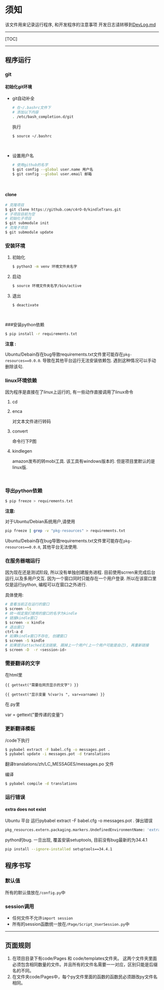 # 须知

该文件用来记录运行程序, 和开发程序的注意事项
开发日志请转移到[DevLog.md](./DevLog.md)

---

[TOC]

---



## 程序运行

### git

#### 初始化git环境

- git自动补全

  ``` bash
  # 在~/.bashrc文件下
  # 添加以下内容
  . /etc/bash_completion.d/git
  ```

  执行

  ``` bash
  $ source ~/.bashrc
  ```

  ​


- 设置用户名

  ``` bash
  # 使用github的名字
  $ git config --global user.name 用户名
  $ git config --global user.email 邮箱
  ```

  ​


#### clone

``` bash
# 克隆项目
$ git clone https://github.com/c4rO-0/kindleTrans.git
# 子项目目前为空
# 初始化子项目
$ git submodule init
# 克隆子项目
$ git submodule update
```

####




### 安装环境

1. 初始化

   ``` bash
   $ python3 -m venv 环境文件夹名字
   ```

2. 启动

   ``` bash
   $ source 环境文件夹名字/bin/active
   ```

3. 退出

   ``` bash
   $ deactivate
   ```

   ​



###安装python依赖

``` bash
$ pip install -r requirements.txt
```

**注意 :**

Ubuntu/Debain存在bug导致requirements.txt文件里可能存在`pkg-resources==0.0.0`. 导致在其他平台运行无法安装依赖包. 遇到这种情况可以手动删除该句.



### linux环境依赖

因为程序是直接在了linux上运行的, 有一些动作直接调用了linux命令

1. cd

2. enca

   对文本文件进行转码

3. convert

   命令行下P图

4. kindlegen

   amazon发布的转mobi工具. 该工具有windows版本的. 但是项目里默认的是linux版.

   ​



### 导出python依赖

 ``` bash
$ pip freeze > requirements.txt
 ```

**注意:**

对于Ubuntu/Debian系统用户,请使用

``` bash
pip freeze | grep -v "pkg-resources" > requirements.txt
```

Ubuntu/Debain存在bug导致requirements.txt文件里可能存在`pkg-resources==0.0.0`, 其他平台无法使用.


### 在服务器端运行
因为现在还是测试阶段, 所以没有单独创建服务进程.
目前使用scrren来完成后台运行,以及多用户交互.
因为一个窗口同时只能存在一个用户登录.
所以在该窗口里仅是运行python, 编程可以在窗口之外进行.

具体使用:
``` bash
# 查看当前正在运行的窗口
$ screen -ls
# 统一规定我们使用的窗口的名字为kindle
# 链接kindle窗口
$ screen -x kindle
# 退出窗口
ctrl-a d
# 如果kindle窗口不存在, 创建窗口
$ screen -S kindle
# 如果提示attached无法链接, 踢掉上一个用户(上一个用户可能是自己), 再重新链接
$ screen -D  -r <session-id>

```

### 需要翻译的文字

在html里

`{{ gettext("需要在网页显示的文字") }}`

`{{ gettext("显示变量 %(var)s ", var=varname) }}`

在.py里

var = gettext("要传递的变量")

### 更新翻译模板

/code下执行
``` bash
$ pybabel extract -F babel.cfg -o messages.pot .
$ pybabel update -i messages.pot -d translations
```
翻译translations/zh/LC_MESSAGES/messages.po 文件

编译
``` bash
$ pybabel compile -d translations
```



### 运行错误

#### extra does not exist

Ubuntu 平台
运行pybabel extract -F babel.cfg -o messages.pot . 弹出错误

```bash
pkg_resources.extern.packaging.markers.UndefinedEnvironmentName: 'extra' does not exist in evaluation environment.
```

python的bug. 一旦出现, 覆盖安装setuptools, 目前没有bug最新的为34.4.1

```bash
pip install --ignore-installed setuptools==34.4.1
```



## 程序书写

### 默认值
所有的默认值放在`/config.py`中

### session调用
- 任何文件不允许`import session`
- 所有的session函数统一放在`/Page/Script_UserSession.py`中


---
## 页面规则

1. 在项目目录下有code/Pages 和 code/templates文件夹。 这两个文件夹里面必须包含相同数量的文件。并且所有的文件名需要一一对应，区别只能是后缀名的不同。
2. 在文件夹code/Pages中，每个py文件里面的函数的函数民必须跟改py文件名相同。
